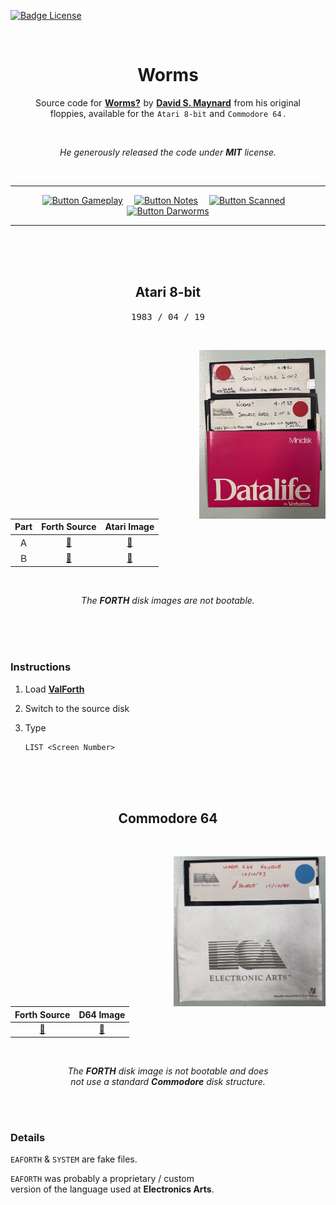 
[![Badge License]][License]

<br>

<div align = center>

# Worms

Source code for **[Worms?]** by **[David S. Maynard]** from his original<br> floppies, available for the `Atari 8-bit` and `Commodore 64` .

<br>

*He generously released the code under **MIT** license.*


<br>
    
---

[![Button Gameplay]][Gameplay]   
[![Button Notes]][Notes]   
[![Button Scanned]][Scanned]   
[![Button Darworms]][Darworms]

---
    
<br>
<br>
<br>

##  Atari 8-bit

<kbd> 1983 / 04 / 19 </kbd>

<br>

<img
    src = 'Resources/Atari.jpg'
    align = right
    height = 270
/>

<br>

| Part | Forth Source        | Atari Image     
|:----:|:-------------------:|:-------------------:
| Ａ   | [📂][Forth Atari A] | [💾][Image Atari A] 
| Ｂ   | [📂][Forth Atari B] | [💾][Image Atari B] 

<br>

*The **FORTH** disk images are not bootable.*
    
</div>
    
<br>
<br>
<br>

### Instructions

1. Load **[ValForth]**

2. Switch to the source disk

3. Type 

    ```atari
    LIST <Screen Number>
    ```

<br>
<br>
<br>

<div align = center>

## Commodore 64

<br>

<img
    src = 'Resources/Commodore.jpg'
    align = right
    height = 240
/>

<br>

| Forth Source          | D64 Image     
|:---------------------:|:----------------------:
| [📂][Forth Commodore] | [💾][Image Commodore] 

<br>
    
*The **FORTH** disk image is not bootable and does* <br>
*not use a standard **Commodore** disk structure.*

</div>
    
<br>
<br>

### Details

`EAFORTH` & `SYSTEM` are fake files.

`EAFORTH` was probably a proprietary / custom<br>
version of the language used at **Electronics Arts**.

<br>


<!----------------------------------------------------------------------------->

[David S. Maynard]: https://github.com/dmaynard/
[ValForth]: http://www.atarimania.com/utility-atari-400-800-xl-xe-valforth_17605.html
[Gameplay]: https://www.youtube.com/watch?v=Y4JASQ7EsFY
[Darworms]: https://github.com/dmaynard/Darworms
[Scanned]: https://archive.org/details/worms-source-code
[Worms?]: https://en.wikipedia.org/wiki/Worms%3F
[Notes]: https://archive.org/details/david-maynard-worms-development-notes

[Badge License]: https://img.shields.io/badge/License-MIT-yellow.svg?style=for-the-badge
[License]: LICENSE


<!-------------------------------{ Source Code }------------------------------->

[Forth Commodore]: Source/Commodore/Worms.forth
[Forth Atari A]: Source/Atari/A.forth
[Forth Atari B]: Source/Atari/B.forth


<!------------------------------{ Disk Images }-------------------------------->

[Image Commodore]: Binaries/Commodore.d64
[Image Atari A]: Binaries/Atari/A.ATR
[Image Atari B]: Binaries/Atari/B.ATR


<!-------------------------------{ Buttons }----------------------------------->

[Button Gameplay]: https://img.shields.io/badge/Gameplay-yellow?style=for-the-badge
[Button Darworms]: https://img.shields.io/badge/Darworms-orange?style=for-the-badge
[Button Scanned]: https://img.shields.io/badge/Scanned_Code-52819d?style=for-the-badge
[Button Notes]: https://img.shields.io/badge/Development_Notes-6b9d52?style=for-the-badge

